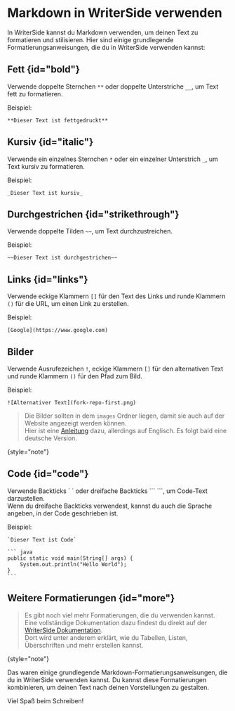 # Markdown in WriterSide verwenden

In WriterSide kannst du Markdown verwenden, um deinen Text zu formatieren und stilisieren. Hier sind einige grundlegende
Formatierungsanweisungen, die du in WriterSide verwenden kannst:

## Fett {id="bold"}

Verwende doppelte Sternchen `**` oder doppelte Unterstriche `__`, um Text fett zu formatieren.

Beispiel:

````text
**Dieser Text ist fettgedruckt**
````

## Kursiv {id="italic"}

Verwende ein einzelnes Sternchen `*` oder ein einzelner Unterstrich `_`, um Text kursiv zu formatieren.

Beispiel:

````text
_Dieser Text ist kursiv_
````

## Durchgestrichen {id="strikethrough"}

Verwende doppelte Tilden `~~`, um Text durchzustreichen.

Beispiel:

````text
~~Dieser Text ist durchgestrichen~~
````

## Links {id="links"}

Verwende eckige Klammern `[]` für den Text des Links und runde Klammern `()` für die URL, um einen Link zu erstellen.

Beispiel:

````text
[Google](https://www.google.com)
````

## Bilder

Verwende Ausrufezeichen `!`, eckige Klammern `[]` für den alternativen Text und runde Klammern `()` für den Pfad zum
Bild.

Beispiel:

```text
![Alternativer Text](fork-repo-first.png)
```

> Die Bilder sollten in dem `images` Ordner liegen, damit sie auch auf der Website angezeigt werden können. \
> Hier ist eine [Anleitung](https://www.jetbrains.com/help/writerside/visual-elements.html#img) dazu, allerdings auf
> Englisch. Es folgt bald eine deutsche Version.
> 
{style="note"}

## Code {id="code"}

Verwende Backticks \` \` oder dreifache Backticks \`\`\` \`\`\`, um Code-Text darzustellen. \
Wenn du dreifache Backticks verwendest, kannst du auch die Sprache angeben, in der Code geschrieben ist.

Beispiel:

````text
`Dieser Text ist Code`
````

````text
``` java
public static void main(String[] args) {
    System.out.println("Hello World");
}
```
````

## Weitere Formatierungen {id="more"}

> Es gibt noch viel mehr Formatierungen, die du verwenden kannst. Eine vollständige Dokumentation dazu findest du
> direkt auf der [WriterSide Dokumentation](https://www.jetbrains.com/help/writerside/markup-reference.html). \
> Dort wird unter anderem erklärt, wie du Tabellen, Listen, Überschriften und mehr erstellen kannst.

{style="note"}

Das waren einige grundlegende Markdown-Formatierungsanweisungen, die du in WriterSide verwenden kannst. Du kannst diese
Formatierungen kombinieren, um deinen Text nach deinen Vorstellungen zu gestalten.

Viel Spaß beim Schreiben!
